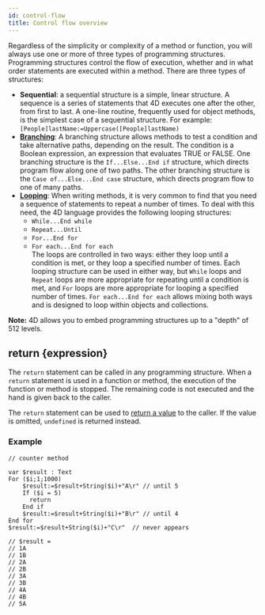 ```yaml
---
id: control-flow
title: Control flow overview
---
```


Regardless of the simplicity or complexity of a method or function, you will always use one or more of three types of programming structures. Programming structures control the flow of execution, whether and in what order statements are executed within a method. There are three types of structures:

- **Sequential**: a sequential structure is a simple, linear structure. A sequence is a series of statements that 4D executes one after the other, from first to last. A one-line routine, frequently used for object methods, is the simplest case of a sequential structure. For example: `[People]lastName:=Uppercase([People]lastName)`
- **[Branching](Concepts/cf_branching.md)**: A branching structure allows methods to test a condition and take alternative paths, depending on the result. The condition is a Boolean expression, an expression that evaluates TRUE or FALSE. One branching structure is the `If...Else...End if` structure, which directs program flow along one of two paths. The other branching structure is the `Case of...Else...End case` structure, which directs program flow to one of many paths.
- **[Looping](Concepts/cf_looping.md)**: When writing methods, it is very common to find that you need a sequence of statements to repeat a number of times. To deal with this need, the 4D language provides the following looping structures:
	- `While...End while`
	- `Repeat...Until`
	- `For...End for`
	- `For each...End for each`<br>
The loops are controlled in two ways: either they loop until a condition is met, or they loop a specified number of times. Each looping structure can be used in either way, but `While` loops and `Repeat` loops are more appropriate for repeating until a condition is met, and `For` loops are more appropriate for looping a specified number of times. `For each...End for each` allows mixing both ways and is designed to loop within objects and collections. 

**Note:** 4D allows you to embed programming structures up to a "depth" of 512 levels. 


## return {expression}

The `return` statement can be called in any programming structure. When a `return` statement is used in a function or method, the execution of the function or method is stopped. The remaining code is not executed and the hand is given back to the caller. 

The `return` statement can be used to [return a value](parameters.md#return-expression) to the caller. If the value is omitted, `undefined` is returned instead.

### Example

```4d
// counter method 
  
var $result : Text
For ($i;1;1000)
	$result:=$result+String($i)+"A\r" // until 5
    If ($i = 5)
      return 
    End if
    $result:=$result+String($i)+"B\r" // until 4
End for
$result:=$result+String($i)+"C\r"  // never appears

// $result =
// 1A
// 1B
// 2A
// 2B
// 3A
// 3B
// 4A
// 4B
// 5A

```

